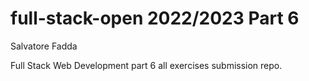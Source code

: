 # full-stack-open 2022/2023 Part 6

Salvatore Fadda

Full Stack Web Development part 6 all exercises submission repo.
